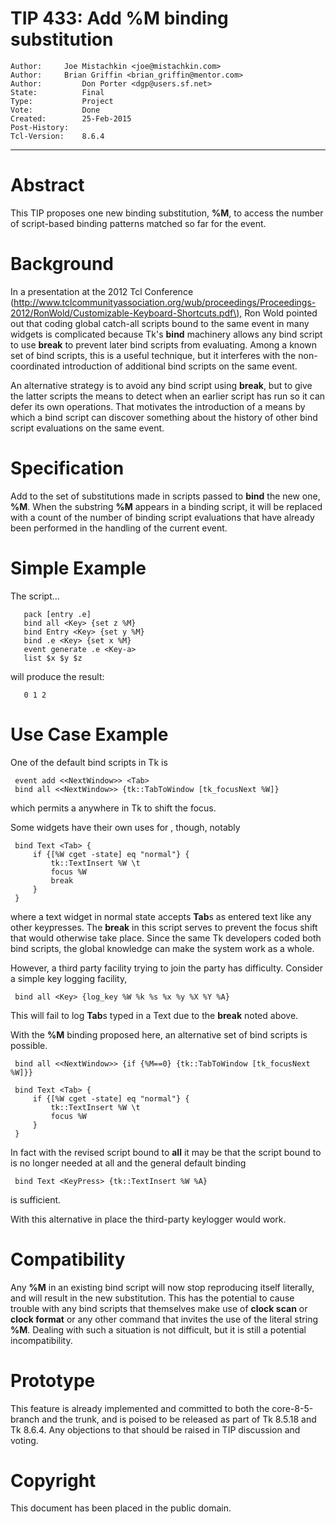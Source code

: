 # TIP 433: Add %M binding substitution
	Author:		Joe Mistachkin <joe@mistachkin.com>
	Author:		Brian Griffin <brian_griffin@mentor.com>
	Author:         Don Porter <dgp@users.sf.net>
	State:          Final
	Type:           Project
	Vote:           Done
	Created:        25-Feb-2015
	Post-History:   
	Tcl-Version:    8.6.4
-----

# Abstract

This TIP proposes one new binding substitution, **%M**, to access
the number of script-based binding patterns matched so far for the event.

# Background

In a presentation at the 2012 Tcl Conference
\(<http://www.tclcommunityassociation.org/wub/proceedings/Proceedings-2012/RonWold/Customizable-Keyboard-Shortcuts.pdf\),> Ron Wold pointed out that
coding global catch-all scripts bound to the same event in many widgets
is complicated because Tk's **bind** machinery allows any bind script to
use **break** to prevent later bind scripts from evaluating.  Among
a known set of bind scripts, this is a useful technique, but it interferes
with the non-coordinated introduction of additional bind scripts
on the same event.

An alternative strategy is to avoid any bind script using **break**, but
to give the latter scripts the means to detect when an earlier
script has run so it can defer its own operations.  That motivates
the introduction of a means by which a bind script can discover something
about the history of other bind script evaluations on the same event.

# Specification

Add to the set of substitutions made in scripts passed to **bind**
the new one, **%M**.  When the substring **%M** appears in a binding
script, it will be replaced with a count of the number of binding
script evaluations that have already been performed in the handling
of the current event.

# Simple Example

The script...

	   pack [entry .e]
	   bind all <Key> {set z %M}
	   bind Entry <Key> {set y %M}
	   bind .e <Key> {set x %M}
	   event generate .e <Key-a>
	   list $x $y $z

will produce the result:

	   0 1 2

# Use Case Example

One of the default bind scripts in Tk is

	 event add <<NextWindow>> <Tab>
	 bind all <<NextWindow>> {tk::TabToWindow [tk_focusNext %W]}

which permits a **<Tab>** anywhere in Tk to shift the focus.

Some widgets have their own uses for **<Tab>**, though, notably

	 bind Text <Tab> {
	     if {[%W cget -state] eq "normal"} {
	         tk::TextInsert %W \t
	         focus %W
	         break
	     }
	 }

where a text widget in normal state accepts **Tab**s as entered
text like any other keypresses.  The **break** in this script serves
to prevent the focus shift that would otherwise take place.
Since the same Tk developers coded both bind scripts, the global
knowledge can make the system work as a whole.

However, a third party facility trying to join the party has
difficulty.  Consider a simple key logging facility,

	 bind all <Key> {log_key %W %k %s %x %y %X %Y %A}

This will fail to log **Tab**s typed in a Text due to the **break** noted
above.

With the **%M** binding proposed here, an alternative set of
bind scripts is possible.

	 bind all <<NextWindow>> {if {%M==0} {tk::TabToWindow [tk_focusNext %W]}}

	 bind Text <Tab> {
	     if {[%W cget -state] eq "normal"} {
	         tk::TextInsert %W \t
	         focus %W
	     }
	 }

In fact with the revised script bound to **all** it may be that
the script bound to **<Tab>** is no longer needed at all and the
general default binding

	 bind Text <KeyPress> {tk::TextInsert %W %A}

is sufficient.

With this alternative in place the third-party keylogger would work.

# Compatibility

Any **%M** in an existing bind script will now stop reproducing
itself literally, and will result in the new substitution.  This
has the potential to cause trouble with any bind scripts that
themselves make use of **clock scan** or **clock format** or 
any other command that invites the use of the literal string **%M**.
Dealing with such a situation is not difficult, but it is still
a potential incompatibility.

# Prototype

This feature is already implemented and committed to both the
core-8-5-branch and the trunk, and is poised to be released
as part of Tk 8.5.18 and Tk 8.6.4.  Any objections to that
should be raised in TIP discussion and voting.

# Copyright

This document has been placed in the public domain.


